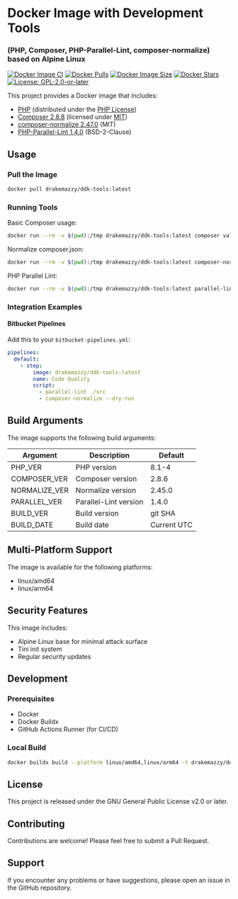 # Docker Image with Development Tools

### (PHP, Composer, PHP-Parallel-Lint, composer-normalize) based on Alpine Linux

[![Docker Image CI](https://github.com/yb-infinity/ddk-tools/actions/workflows/docker.yml/badge.svg)](https://github.com/yb-infinity/ddk-tools/actions/workflows/docker.yml)
[![Docker Pulls](https://img.shields.io/docker/pulls/drakemazzy/ddk-tools.svg)](https://hub.docker.com/r/drakemazzy/ddk-tools)
[![Docker Image Size](https://img.shields.io/docker/image-size/drakemazzy/ddk-tools/latest)](https://hub.docker.com/r/drakemazzy/ddk-tools)
[![Docker Stars](https://img.shields.io/docker/stars/drakemazzy/ddk-tools.svg)](https://hub.docker.com/r/drakemazzy/ddk-tools)
[![License: GPL-2.0-or-later](https://img.shields.io/badge/License-GPL%20v2+-blue.svg)](https://www.gnu.org/licenses/old-licenses/gpl-2.0-standalone.html)

This project provides a Docker image that includes:
- [PHP](https://www.php.net/) (distributed under the [PHP License](https://www.php.net/license/))
- [Composer 2.8.8](https://getcomposer.org/) (licensed under [MIT](https://github.com/composer/composer/blob/main/LICENSE))
- [composer-normalize 2.47.0](https://github.com/ergebnis/composer-normalize) (MIT)
- [PHP-Parallel-Lint 1.4.0](https://github.com/php-parallel-lint/PHP-Parallel-Lint) (BSD-2-Clause)

## Usage

### Pull the Image

```bash
docker pull drakemazzy/ddk-tools:latest
```

### Running Tools

Basic Composer usage:
```bash
docker run --rm -v $(pwd):/tmp drakemazzy/ddk-tools:latest composer validate
```

Normalize composer.json:
```bash
docker run --rm -v $(pwd):/tmp drakemazzy/ddk-tools:latest composer-normalize
```

PHP Parallel Lint:
```bash
docker run --rm -v $(pwd):/tmp drakemazzy/ddk-tools:latest parallel-lint ./src
```

### Integration Examples

#### Bitbucket Pipelines

Add this to your `bitbucket-pipelines.yml`:

```yaml
pipelines:
  default:
    - step:
        image: drakemazzy/ddk-tools:latest
        name: Code Quality
        script:
          - parallel-lint ./src
          - composer-normalize --dry-run
```

## Build Arguments

The image supports the following build arguments:

| Argument      | Description           | Default     |
| ------------- | --------------------- | ----------- |
| PHP_VER       | PHP version           | 8.1-4       |
| COMPOSER_VER  | Composer version      | 2.8.6       |
| NORMALIZE_VER | Normalize version     | 2.45.0      |
| PARALLEL_VER  | Parallel-Lint version | 1.4.0       |
| BUILD_VER     | Build version         | git SHA     |
| BUILD_DATE    | Build date            | Current UTC |

## Multi-Platform Support

The image is available for the following platforms:
- linux/amd64
- linux/arm64

## Security Features

This image includes:
- Alpine Linux base for minimal attack surface
- Tini init system
- Regular security updates

## Development

### Prerequisites

- Docker
- Docker Buildx
- GitHub Actions Runner (for CI/CD)

### Local Build

```bash
docker buildx build --platform linux/amd64,linux/arm64 -t drakemazzy/ddk-tools:latest .
```

## License

This project is released under the GNU General Public License v2.0 or later.

## Contributing

Contributions are welcome! Please feel free to submit a Pull Request.

## Support

If you encounter any problems or have suggestions, please open an issue in the GitHub repository.
